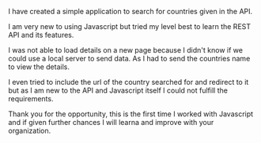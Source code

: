 I have created a simple application to search for countries given in the API.

I am very new to using Javascript but tried my level best to learn the REST API and its features.

I was not able to load details on a new page because I didn't know if we could use a local server to send data. As I had to send the countries name to view the details. 

I even tried to include the url of the country searched for and redirect to it but as I am new to the API and Javascript itself I could not fulfill the requirements.

Thank you for the opportunity, this is the first time I worked with Javascript and if given further chances I will learna and improve with your organization.
